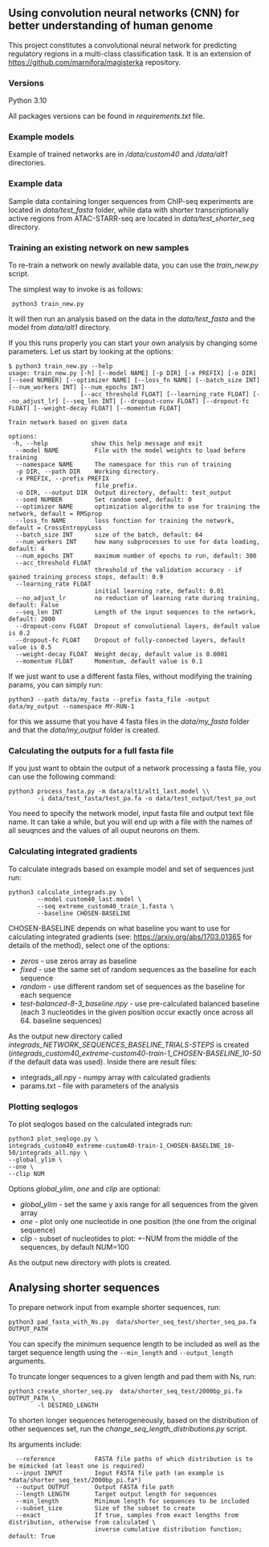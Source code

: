 ## Using convolution neural networks (CNN) for better understanding of human genome

This project constitutes a convolutional neural network for predicting regulatory regions in a multi-class classification task.
It is an extension of https://github.com/marnifora/magisterka repository.

### Versions
Python 3.10

All packages versions can be found in *requirements.txt* file.


### Example models

Example of trained networks are in */data/custom40* and */data/alt1* directories.


### Example data

Sample data containing longer sequences from ChIP-seq experiments are located in *data/test_fasta* folder, while data with shorter transcriptionally active regions from ATAC-STARR-seq are located in *data/test_shorter_seq* directory.


### Training an existing network on new samples

To re-train a network on newly available data, you can use the *train_new.py* script.

The simplest way to invoke is as follows:

```
 python3 train_new.py 
```

It will then run an analysis based on the data in the *data/test_fasta* and the model from *data/alt1* directory.

If you this runs properly you can start your own analysis by changing some parameters. Let us start by looking at the options:

```
$ python3 train_new.py --help
usage: train_new.py [-h] [--model NAME] [-p DIR] [-x PREFIX] [-o DIR] [--seed NUMBER] [--optimizer NAME] [--loss_fn NAME] [--batch_size INT] [--num_workers INT] [--num_epochs INT]
                    [--acc_threshold FLOAT] [--learning_rate FLOAT] [--no_adjust_lr] [--seq_len INT] [--dropout-conv FLOAT] [--dropout-fc FLOAT] [--weight-decay FLOAT] [--momentum FLOAT]

Train network based on given data

options:
 -h, --help            show this help message and exit
  --model NAME          File with the model weights to load before training
  --namespace NAME      The namespace for this run of training
  -p DIR, --path DIR    Working directory.
  -x PREFIX, --prefix PREFIX
                        file_prefix.
  -o DIR, --output DIR  Output directory, default: test_output
  --seed NUMBER         Set random seed, default: 0
  --optimizer NAME      optimization algorithm to use for training the network, default = RMSprop
  --loss_fn NAME        loss function for training the network, default = CrossEntropyLoss
  --batch_size INT      size of the batch, default: 64
  --num_workers INT     how many subprocesses to use for data loading, default: 4
  --num_epochs INT      maximum number of epochs to run, default: 300
  --acc_threshold FLOAT
                        threshold of the validation accuracy - if gained training process stops, default: 0.9
  --learning_rate FLOAT
                        initial learning rate, default: 0.01
  --no_adjust_lr        no reduction of learning rate during training, default: False
  --seq_len INT         Length of the input sequences to the network, default: 2000
  --dropout-conv FLOAT  Dropout of convolutional layers, default value is 0.2
  --dropout-fc FLOAT    Dropout of fully-connected layers, default value is 0.5
  --weight-decay FLOAT  Weight decay, default value is 0.0001
  --momentum FLOAT      Momentum, default value is 0.1
```

If we just want to use a different fasta files, without modifying the training params, you can simply run:

```
python3 --path data/my_fasta --prefix fasta_file -output data/my_output --namespace MY-RUN-1
```

for this we assume that you have 4 fasta files in the *data/my_fasta* folder and that the *data/my_output* folder is created. 



### Calculating the outputs for a full fasta file

If you just want to obtain the output of a network processing a fasta file, you can use the following command:

```
python3 process_fasta.py -m data/alt1/alt1_last.model \\
        -i data/test_fasta/test_pa.fa -o data/test_output/test_pa_out
```

You need to specify the network model, input fasta file and output text file name. It can take a while, but you will end up with a file with the names of all seuqnces and the values of all ouput neurons on them.



### Calculating integrated gradients

To calculate integrads based on example model and set of sequences just run:

```
python3 calculate_integrads.py \
        --model custom40_last.model \
        --seq extreme_custom40_train_1.fasta \
        --baseline CHOSEN-BASELINE
```
CHOSEN-BASELINE depends on what baseline you want to use for calculating 
integrated gradients (see: https://arxiv.org/abs/1703.01365 for details 
of the method), select one of the options:
- *zeros* - use zeros array as baseline
- *fixed* - use the same set of random sequences as the baseline for each 
sequence
- *random* - use different random set of sequences as the baseline for each 
sequence
- *test-balanced-8-3_baseline.npy* - use pre-calculated balanced baseline 
(each 3 nucleotides in the given position occur exactly once across all 64. baseline sequences)

As the output new directory called *integrads_NETWORK_SEQUENCES_BASELINE_TRIALS-STEPS* is created
(*integrads_custom40_extreme-custom40-train-1_CHOSEN-BASELINE_10-50* if the default data was used). 
Inside there are result files:
- integrads_all.npy - numpy array with calculated gradients
- params.txt - file with parameters of the analysis

### Plotting seqlogos

To plot seqlogos based on the calculated integrads run:
```
python3 plot_seqlogo.py \
integrads_custom40_extreme-custom40-train-1_CHOSEN-BASELINE_10-50/integrads_all.npy \
--global_ylim \
--one \
--clip NUM
```
Options *global_ylim*, *one* and *clip* are optional:
- *global_ylim* - 
set the same y axis range for all sequences from the given array
- *one* - plot only one nucleotide in one position 
(the one from the original sequence)
- *clip* - subset of nucleotides to plot: +-NUM from the middle 
of the sequences, by default NUM=100

As the output new directory with plots is created.


## Analysing shorter sequences

To prepare network input from example shorter sequences, run:

```
python3 pad_fasta_with_Ns.py  data/shorter_seq_test/shorter_seq_pa.fa  OUTPUT_PATH
```
You can specify the minimum sequence length to be included as well as the target sequence length using the `--min_length` and `--output_length` arguments.


To truncate longer sequences to a given length and pad them with Ns, run:
```
python3 create_shorter_seq.py  data/shorter_seq_test/2000bp_pi.fa  OUTPUT_PATH \
        -l DESIRED_LENGTH
```

To shorten longer sequences heterogeneously, based on the distribution of other sequences set, run the *change_seq_length_distributions.py* script.

Its arguments include:
```
  --reference           FASTA file paths of which distribution is to be mimicked (at least one is required)
  --input INPUT         Input FASTA file path (an example is *data/shorter_seq_test/2000bp_pi.fa*)
  --output OUTPUT       Output FASTA file path
  --length LENGTH       Target output length for sequences
  --min_length          Minimum length for sequences to be included
  --subset_size         Size of the subset to create
  --exact               If true, samples from exact lengths from distribution, otherwise from calculated \
                        inverse cumulative distribution function; default: True
```


